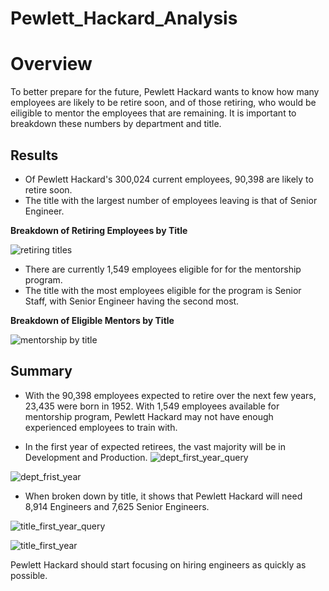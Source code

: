 # **Pewlett_Hackard_Analysis**

# **Overview**

To better prepare for the future, Pewlett Hackard wants to know how many employees are likely to be retire soon,  and of those retiring, who would be eiligible to mentor the employees that are remaining.  It is important to breakdown these numbers by department and title.

## **Results**

* Of Pewlett Hackard's 300,024 current employees, 90,398 are likely to retire soon.  
* The title with the largest number of employees leaving is that of Senior Engineer.  

**Breakdown of Retiring Employees by Title**

![retiring titles](https://user-images.githubusercontent.com/78942457/114311459-d996cd00-9abc-11eb-85b1-95becacb5686.PNG)

* There are currently 1,549 employees eligible for for the mentorship program.
* The title with the most employees eligible for the program is Senior Staff, with Senior Engineer having the second most.

**Breakdown of Eligible Mentors by Title**

![mentorship by title](https://user-images.githubusercontent.com/78942457/114311817-46f72d80-9abe-11eb-90b4-3f571d3e876f.PNG)

## **Summary**

* With the 90,398 employees expected to retire over the next few years, 23,435 were born in 1952.   With 1,549 employees available for mentorship program, Pewlett Hackard may not have enough experienced employees to train with. 

* In the first year of expected retirees, the vast majority will be in Development and Production.
![dept_first_year_query](https://user-images.githubusercontent.com/78942457/114320749-6eadbc00-9ae5-11eb-8d1d-480068597b83.PNG)


![dept_frist_year](https://user-images.githubusercontent.com/78942457/114320662-f9da8200-9ae4-11eb-9689-7e82a3616a06.PNG)

* When broken down by title, it shows that Pewlett Hackard will need 8,914 Engineers and 7,625 Senior Engineers.

![title_first_year_query](https://user-images.githubusercontent.com/78942457/114320766-838a4f80-9ae5-11eb-897e-b16589a3b061.PNG)


![title_first_year](https://user-images.githubusercontent.com/78942457/114320713-360de280-9ae5-11eb-9d3a-fb06389d49a7.PNG)

Pewlett Hackard should start focusing on hiring engineers as quickly as possible.
